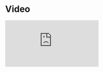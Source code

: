 <!-- .slide: data-state="c-slide-video" -->

# Video <!-- .element: class="c-sr-only" -->

<iframe data-autoplay class="stretch" src="https://www.youtube.com/embed/yAVQpJNybys" frameborder="0" allowfullscreen></iframe>